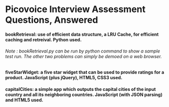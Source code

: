 # Picovoice Interview Assessment Questions, Answered

<h4>  bookRetrieval: use of efficient data structure, a LRU Cache, for efficient caching and retreival. Python used. </h4>

<h6> <em> Note </em> : bookRetrieval.py can be run by python command to show a sample test run. The other two problems can simply be demoed on a web browser. </h6>

<h4> fiveStarWidget: a five star widget that can be used to provide ratings for a product. JavaScript (plus jQuery), HTML5, CSS3 used. </h4>

<h4> capitalCities: a simple app which outputs the capital cities of the input country and all its neighboring countries. JavaScript (with JSON parsing) and HTML5 used.

